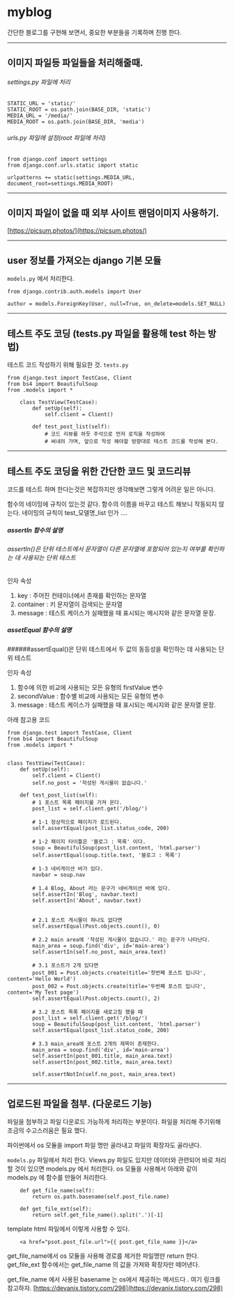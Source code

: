 # myblog
간단한 블로그를 구현해 보면서, 중요한 부분들을 기록하며 진행 한다.

***

## 이미지 파일등 파일들을 처리해줄때.
###### settings.py 파일에 처리

    STATIC_URL = 'static/'
    STATIC_ROOT = os.path.join(BASE_DIR, 'static')
    MEDIA_URL = '/media/'
    MEDIA_ROOT = os.path.join(BASE_DIR, 'media')

###### urls.py 파일에 설정(root 파일에 처리)

    from django.conf import settings
    from django.conf.urls.static import static

    urlpatterns += static(settings.MEDIA_URL, document_root=settings.MEDIA_ROOT)

***


## 이미지 파일이 없을 때 외부 사이트 랜덤이미지 사용하기.

[https://picsum.photos/](https://picsum.photos/)


***

## user 정보를 가져오는 django 기본 모듈
`models.py` 에서 처리한다.

    from django.contrib.auth.models import User

    author = models.ForeignKey(User, null=True, on_delete=models.SET_NULL)


***

## 테스트 주도 코딩 (tests.py 파일을 활용해 test 하는 방법)
테스트 코드 작성하기 위해 필요한 것.  `tests.py`

    from django.test import TestCase, Client
    from bs4 import BeautifulSoup
    from .models import *

```
    class TestView(TestCase):
        def setUp(self):
            self.client = Client()
        
        def test_post_list(self):
            # 코드 리뷰를 하듯 주석으로 먼저 로직을 작성하여
            # 써내려 가며, 앞으로 작성 해야할 방향대로 테스트 코드를 작성해 본다.

```

***

## 테스트 주도 코딩을 위한 간단한 코드 및 코드리뷰
코드를 테스트 하며 한다는것은 복잡하지만 생각해보면 그렇게 어려운 일은 아니다.

함수의 네이밍에 규칙이 있는것 같다.
함수의 이름을 바꾸고 테스트 해보니 작동되지 않는다.
네이밍의 규칙이 test_모델명_list 인가 ....

##### assertIn 함수의 설명
###### assertIn()은 단위 테스트에서 문자열이 다른 문자열에 포함되어 있는지 여부를 확인하는 데 사용되는 단위 테스트

인자 속성
1. key : 주어진 컨테이너에서 존재를 확인하는 문자열
2. container : 키 문자열이 검색되는 문자열
3. message : 테스트 케이스가 실패했을 때 표시되는 메시지와 같은 문자열 문장.

##### assetEqual 함수의 설명
######assertEqual()은 단위 테스트에서 두 값의 동등성을 확인하는 데 사용되는 단위 테스트

인자 속성
1. 함수에 의한 비교에 사용되는 모든 유형의 firstValue  변수
2. secondValue : 함수별 비교에 사용되는 모든 유형의 변수
3. message : 테스트 케이스가 실패했을 때 표시되는 메시지와 같은 문자열 문장.

아래 참고용 코드


```
from django.test import TestCase, Client
from bs4 import BeautifulSoup
from .models import *


class TestView(TestCase):
    def setUp(self):
        self.client = Client()
        self.no_post = '작성된 게시물이 없습니다.'
        
    def test_post_list(self):
        # 1 포스트 목록 페이지를 가져 온다.
        post_list = self.client.get('/blog/')
        
        # 1-1 정상적으로 페이지가 로드된다.
        self.assertEqual(post_list.status_code, 200)

        # 1-2 페이지 타이틀은 '블로그 : 목록' 이다.
        soup = BeautifulSoup(post_list.content, 'html.parser')
        self.assertEqual(soup.title.text, '블로그 : 목록')

        # 1-3 네비게이션 바가 있다.
        navbar = soup.nav
        
        # 1.4 Blog, About 라는 문구가 네비게이션 바에 있다.
        self.assertIn('Blog', navbar.text)
        self.assertIn('About', navbar.text)
        
        
        # 2.1 포스트 게시물이 하나도 없다면
        self.assertEqual(Post.objects.count(), 0)
        
        # 2.2 main area에 '작성된 게시물이 없습니다.' 라는 문구가 나타난다.
        main_area = soup.find('div', id='main-area')
        self.assertIn(self.no_post, main_area.text)
        
        # 3.1 포스트가 2개 있다면
        post_001 = Post.objects.create(title='첫번째 포스트 입니다', content='Hello World')
        post_002 = Post.objects.create(title='두번째 포스트 입니다', content='My Test page')
        self.assertEqual(Post.objects.count(), 2)
        
        # 3.2 포스트 목록 페이지를 새로고침 했을 때
        post_list = self.client.get('/blog/')
        soup = BeautifulSoup(post_list.content, 'html.parser')
        self.assertEqual(post_list.status_code, 200)
        
        # 3.3 main_area에 포스트 2개의 제목이 존재한다.
        main_area = soup.find('div', id='main-area')
        self.assertIn(post_001.title, main_area.text)
        self.assertIn(post_002.title, main_area.text)
        
        self.assertNotIn(self.no_post, main_area.text)

```





***

## 업로드된 파일을 첨부. (다운로드 기능)
파일을 첨부하고 파일 다운로드 가능하게 처리하는 부분이다.
파일을 처리해 주기위해 조금의 수고스러움은 필요 했다.

파이썬에서 os 모듈을 import 파일 명만 골라내고 파일의 확장자도 골라낸다.

`models.py` 파일에서 처리 한다.
Views.py 파일도 있지만 데이터와 관련되어 바로 처리할 것이 있으면 models.py 에서 처리한다.
os 모듈을 사용해서 아래와 같이 models.py 에 함수를 만들어 처리한다.

```
    def get_file_name(self):
        return os.path.basename(self.post_file.name)

    def get_file_ext(self):
        return self.get_file_name().split('.')[-1]

```

template html 파일에서 이렇게 사용할 수 있다.
```
    <a href="psot.post_file.url">{{ post.get_file_name }}</a>
```

get_file_name에서 os 모듈을 사용해 경로를 제거한 파일명만 return 한다.
get_file_ext 함수에서는 get_file_name 의 값을 가져와 확장자만 떼어낸다.

get_file_name 에서 사용된 basename 는 os에서 제공하는 메서드다 .
여기 링크를 참고하자.
[https://devanix.tistory.com/298](https://devanix.tistory.com/298)

